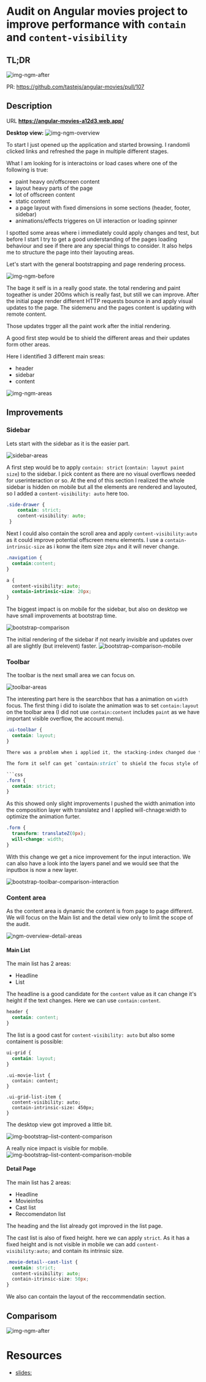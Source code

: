 # Audit on Angular movies project to improve performance with `contain` and `content-visibility`

## TL;DR

![img-ngm-after](https://user-images.githubusercontent.com/10064416/159596750-604fb5e7-9e58-4f5b-97eb-360907f65397.png)

PR: https://github.com/tastejs/angular-movies/pull/107 


## Description 

URL
**https://angular-movies-a12d3.web.app/**

**Desktop view:**
![img-ngm-overview](https://user-images.githubusercontent.com/10064416/159577772-30983977-65b9-40a8-bc1a-293922bb7876.png)

To start I just opened up the application and started browsing. I randomli clicked links and refreshed the page in multiple different stages.

What I am looking for is interactoins or load cases where one of the following is true:
- paint heavy on/offscreen content
- layout heavy parts of the page
- lot of offscreen content
- static content
- a page layout with fixed dimensions in some sections (header, footer, sidebar)
- animations/effects triggeres on UI interaction or loading spinner

I spotted some areas where i immediately could apply changes and test, but before I start I try to get a good understanding of the pages loading behaviour and see if there are any special things to consider.
It also helps me to structure the page into their layouting areas.


Let's start with the general bootstrapping and page rendering process.

![img-ngm-before](https://user-images.githubusercontent.com/10064416/159577824-84507a1f-3628-43a7-b287-321000d3cbf2.png)

The bage it self is in a really good state. the total rendering and paint togeather is under 200ms which is really fast, but still we can improve.
After the initial page render different HTTP requests bounce in and apply visual updates to the page. The sidemenu and the pages content is updating with remote content.

Those updates trgger all the paint work after the initial rendering.

A good first step would be to shield the different areas and their updates form other areas.

Here I identified 3 different main sreas:
- header
- sidebar
- content

![img-ngm-areas](https://user-images.githubusercontent.com/10064416/159577882-015333a6-31ba-437e-94be-4eb9c29f2ee3.png)

## Improvements

### Sidebar

Lets start with the sidebar as it is the easier part.

![sidebar-areas](https://user-images.githubusercontent.com/10064416/159578010-439bbd16-fdcf-4b32-8056-1795188f57e1.png)


A first step would be to apply `contain: strict` (`contain: layout paint size`) to the sidebar. I pick content as there are no visual overflows needed for userinteraction or so. At the end of this section I realized the whole sidebar is hidden on mobile but all the elements are rendered and layouted, so I added a `content-visibility: auto`  here too.

```css 
.side-drawer {
    contain: strict;
    content-visibility: auto;
 }
```

Next I could also contain the scroll area and apply `content-visibility:auto` as it could improve potential offscreen menu elements.
I use a `contain-intrinsic-size` as i konw the item size `20px` and it will never change.

```css
.navigation {
  contain:content;
}

a {
  content-visibility: auto;
  contain-intrinsic-size: 20px;
}
```

The biggest impact is on mobile for the sidebar, but also on desktop we have small improvements at bootstrap time.

![bootstrap-comparison](https://user-images.githubusercontent.com/10064416/159578036-78c5ec25-8bbd-40bc-b128-2d26db1efed0.png)

The initial rendering of the sidebar if not nearly invisible and updates over all are slightly (but irrelevent) faster.
![bootstrap-comparison-mobile](https://user-images.githubusercontent.com/10064416/159578060-a223da95-794e-407c-986c-3b385123276c.png)

### Toolbar

The toolbar is the next small area we can focus on.

![toolbar-areas](https://user-images.githubusercontent.com/10064416/159584191-39a5b8bc-414a-4956-8df1-aad640464b42.png)

The interesting part here is the searchbox that has a animation on `width` focus. The first thing i did to isolate the animation was to set `contain:layout` on the toolbar area (I did not use `contain:content` includes `paint` as we have important visible overflow, the account menu). 

```css
.ui-toolbar {
  contain: layout;
}

There was a problem when i applied it, the stacking-index changed due to `contain:layout` and i had to apply z-index manually to fix the uverlap ov content area and the dropdown inside the toolbar area.

The form it self can get `contain:strict` to shield the focus style of the input.

```css
.form {
  contain: strict;
}
```

As this showed only slight improvements I pushed the width animation into the composition layer with translatez and I applied will-chnage:width to optimize the animation furter. 


```css
.form {
  transform: translateZ(0px);
  will-change: width;
}
```

With this change we get a nice improvement for the input interaction.
We can also have a look into the layers panel and we would see that the inputbox is now a new layer.

![bootstrap-toolbar-comparison-interaction](https://user-images.githubusercontent.com/10064416/159585327-c1a77f65-84f7-46d6-a1d0-60c0f28b1d8b.png)

### Content area

As the content area is dynamic the content is from page to page different.
We will focus on the Main list and the detail view only to limit the scope of the audit.

![ngm-overview-detail-areas](https://user-images.githubusercontent.com/10064416/159586586-19776ee8-5f5a-489c-abb5-399d68080d39.png)

#### Main List

The main list has 2 areas:
- Headline
- List

The headline is a good candidate for the `content` value as it can change it's height if the text changes.
Here we can use `contain:content`.

```css
header {
  contain: content;
}
```

The list is a good cast for `content-visibility: auto` but also some containent is possible:

```css
ui-grid {
  contain: layout;
}
```


```css/*
.ui-movie-list {
  contain: content;
}

.ui-grid-list-item {
  content-visibility: auto;
  contain-intrinsic-size: 450px;
}
```

The desktop view got improved a little bit.

![img-bootstrap-list-content-comparison](https://user-images.githubusercontent.com/10064416/159591557-66742e97-401b-4927-855a-6aea52f24cd6.png)

A really nice impact is visible for mobile.
![img-bootstrap-list-content-comparison-mobile](https://user-images.githubusercontent.com/10064416/159591561-da2acd01-7ac2-4199-9f96-a8bbca85264e.png)

#### Detail Page

The main list has 2 areas:
- Headline
- Movieinfos
- Cast list
- Reccomendaton list

The heading and the list already got improved in the list page.

The cast list is also of fixed height. here we can apply `strict`. As it has a fixed height and is not visible in mobile we can add `content-visibility:auto;` and contain its intrinsic size.

```css
.movie-detail--cast-list {
  contain: strict;
  content-visibility: auto;
  contain-itrinsic-size: 50px;
}
```

We also can contain the layout of the reccommendatin section.


## Comparisom

![img-ngm-after](https://user-images.githubusercontent.com/10064416/159596750-604fb5e7-9e58-4f5b-97eb-360907f65397.png)

# Resources

- [slides:](https://docs.google.com/presentation/d/1fMxIl1hL8WN2oUbQmnsUTci0LmOJaz3iKy0OjWq7Cvk/edit?usp=sharing)

